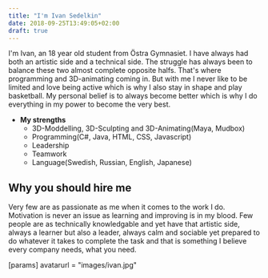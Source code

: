 ```yaml
---
title: "I'm Ivan Sedelkin"
date: 2018-09-25T13:49:05+02:00
draft: true
---
```

I'm Ivan, an 18 year old student from Östra Gymnasiet. I have always had both an artistic side
and a technical side. The struggle has always been to balance these two almost complete opposite halfs. That's where programming and 3D-animating coming in. But with me I never like to be limited and love being active which is why I also stay in shape and play basketball. My personal belief is to always become better which is why I do everything in my power to become the very best.

* **My strengths**
    * 3D-Moddelling, 3D-Sculpting and 3D-Animating(Maya, Mudbox)
    * Programming(C#, Java, HTML, CSS, Javascript)
    * Leadership
    * Teamwork
    * Language(Swedish, Russian, English, Japanese)

## Why you should hire me
Very few are as passionate as me when it comes to the work I do. Motivation is never an issue as learning and improving is in my blood. Few people are as technically knowledgable and yet have that artistic side, always a learner but also a leader, always calm and sociable yet prepared to do whatever it takes to complete the task and that is something I believe every company needs, what you need.

[params] 
    avatarurl = "images/ivan.jpg"